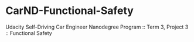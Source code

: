 # CarND-Functional-Safety
Udacity Self-Driving Car Engineer Nanodegree Program :: Term 3, Project 3 :: Functional Safety
